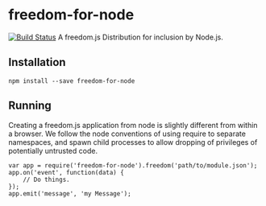 freedom-for-node
====================

[![Build Status](https://travis-ci.org/freedomjs/freedom-for-node.svg?branch=master)](https://travis-ci.org/freedomjs/freedom-for-node)
A freedom.js Distribution for inclusion by Node.js.

Installation
------------

    npm install --save freedom-for-node


Running
-------

Creating a freedom.js application from node is slightly different from within
a browser.  We follow the node conventions of using require to separate
namespaces, and spawn child processes to allow dropping of privileges of
potentially untrusted code.

    var app = require('freedom-for-node').freedom('path/to/module.json');
	app.on('event', function(data) {
		// Do things.
	});
	app.emit('message', 'my Message');


